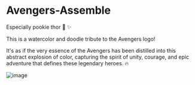 # Avengers-Assemble
Especially pookie thor 🔨 ✨ 

This is a watercolor and doodle tribute to the Avengers logo! 

It's as if the very essence of the Avengers has been distilled into this abstract explosion of color, capturing the spirit of unity, courage, and epic adventure that defines these legendary heroes. 🔥 







![image](https://github.com/user-attachments/assets/e1e794df-69f9-41ce-927b-09e4cd6c0841)
